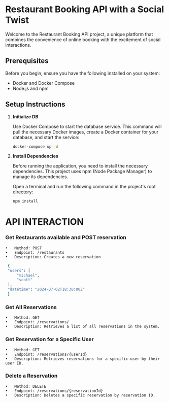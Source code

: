 # Restaurant Booking API with a Social Twist

Welcome to the Restaurant Booking API project, a unique platform that combines the convenience of online booking with the excitement of social interactions.

## Prerequisites

Before you begin, ensure you have the following installed on your system:

- Docker and Docker Compose
- Node.js and npm

## Setup Instructions

1. **Initialize DB**

   Use Docker Compose to start the database service. This command will pull the necessary Docker images, create a Docker container for your database, and start the service:

   ```bash
   docker-compose up -d

   ```

2. **Install Dependencies**

   Before running the application, you need to install the necessary dependencies. This project uses npm (Node Package Manager) to manage its dependencies.

   Open a terminal and run the following command in the project's root directory:

   ```bash
   npm install
   ```

# API INTERACTION

### Get Restaurants available and POST reservation

    •	Method: POST
    •	Endpoint: /restaurants
    •	Description: Creates a new reservation

```bash
 {
 "users": [
     "michael",
     "scott"
 ],
 "datetime": "2024-07-02T18:30:00Z"
 }
```

### Get All Reservations

    •	Method: GET
    •	Endpoint: /reservations/
    •	Description: Retrieves a list of all reservations in the system.

### Get Reservation for a Specific User

    •	Method: GET
    •	Endpoint: /reservations/{userId}
    •	Description: Retrieves reservations for a specific user by their user ID.

### Delete a Reservation

    •	Method: DELETE
    •	Endpoint: /reservations/{reservationId}
    •	Description: Deletes a specific reservation by reservation ID.
